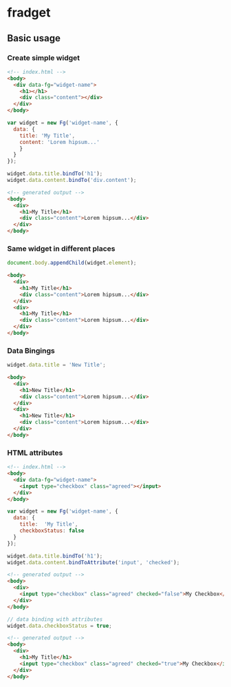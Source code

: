 # fradget

## Basic usage

### Create simple widget

```html
<!-- index.html -->
<body>
  <div data-fg="widget-name">
    <h1></h1>
    <div class="content"></div>
  </div>
</body>
```

```javascript
var widget = new Fg('widget-name', {
  data: {
    title: 'My Title',
    content: 'Lorem hipsum...'
    }
  }
});

widget.data.title.bindTo('h1');
widget.data.content.bindTo('div.content');
```

```html
<!-- generated output -->
<body>
  <div>
    <h1>My Title</h1>
    <div class="content">Lorem hipsum...</div>
  </div>
</body>
```

### Same widget in different places

```javascript
document.body.appendChild(widget.element);
```

```html
<body>
  <div>
    <h1>My Title</h1>
    <div class="content">Lorem hipsum...</div>
  </div>
  <div>
    <h1>My Title</h1>
    <div class="content">Lorem hipsum...</div>
  </div>
</body>
```

### Data Bingings
```javascript
widget.data.title = 'New Title';
```
```html
<body>
  <div>
    <h1>New Title</h1>
    <div class="content">Lorem hipsum...</div>
  </div>
  <div>
    <h1>New Title</h1>
    <div class="content">Lorem hipsum...</div>
  </div>
</body>
```

### HTML attributes

```html
<!-- index.html -->
<body>
  <div data-fg="widget-name">
    <input type="checkbox" class="agreed"></input>
  </div>
</body>
```

```javascript
var widget = new Fg('widget-name', {
  data: {
    title:  'My Title',
    checkboxStatus: false
  }
});

widget.data.title.bindTo('h1');
widget.data.content.bindToAttribute('input', 'checked');
```

```html
<!-- generated output -->
<body>
  <div>
    <input type="checkbox" class="agreed" checked="false">My Checkbox</input>
  </div>
</body>
```

```javascript
// data binding with attributes
widget.data.checkboxStatus = true;
```

```html
<!-- generated output -->
<body>
  <div>
    <h1>My Title</h1>
    <input type="checkbox" class="agreed" checked="true">My Checkbox</input>
  </div>
</body>
```
